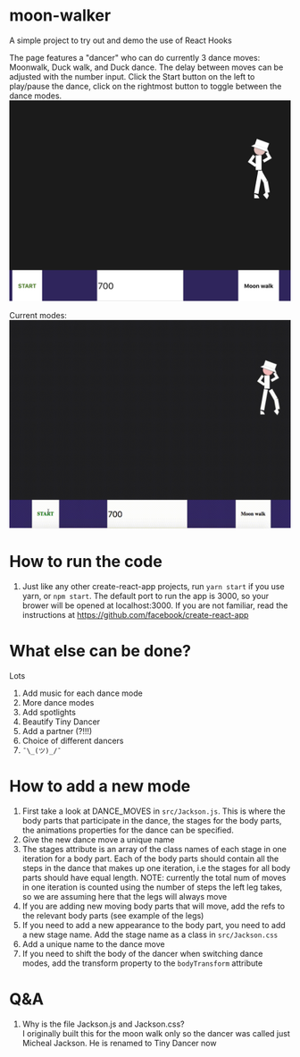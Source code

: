 # moon-walker
A simple project to try out and demo the use of React Hooks

The page features a "dancer" who can do currently 3 dance moves: Moonwalk, Duck walk, and Duck dance. The delay between moves can be adjusted with the number input. Click the Start button on the left to play/pause the dance, click on the rightmost button to toggle between the dance modes.
![Screenshot](https://github.com/SmokinClove/moon-walker/blob/master/%E7%94%BB%E5%83%8F%E3%81%AE%E8%B2%BC%E3%82%8A%E4%BB%98%E3%81%91%E5%85%88_%202019-5-23%2016-17.png)

Current modes:
![gif](https://github.com/SmokinClove/moon-walker/blob/master/dance.gif)

# How to run the code
1. Just like any other create-react-app projects, run `yarn start` if you use yarn, or `npm start`. The default port to run the app is 3000, so your brower will be opened at localhost:3000. If you are not familiar, read the instructions at https://github.com/facebook/create-react-app

# What else can be done?
Lots
1. Add music for each dance mode
2. More dance modes
3. Add spotlights
4. Beautify Tiny Dancer
5. Add a partner (?!!!)
6. Choice of different dancers
7. `¯\_(ツ)_/¯`

# How to add a new mode
1. First take a look at DANCE_MOVES in `src/Jackson.js`. This is where the body parts that participate in the dance, the stages for the body parts, the animations properties for the dance can be specified.
2. Give the new dance move a unique name
3. The stages attribute is an array of the class names of each stage in one iteration for a body part. Each of the body parts should contain all the steps in the dance that makes up one iteration, i.e the stages for all body parts should have equal length. NOTE: currently the total num of moves in one iteration is counted using the number of steps the left leg takes, so we are assuming here that the legs will always move 
4. If you are adding new moving body parts that will move, add the refs to the relevant body parts (see example of the legs)
5. If you need to add a new appearance to the body part, you need to add a new stage name. Add the stage name as a class in `src/Jackson.css`
6. Add a unique name to the dance move
7. If you need to shift the body of the dancer when switching dance modes, add the transform property to the `bodyTransform` 
attribute


# Q&A
1. Why is the file Jackson.js and Jackson.css?<br />
I originally built this for the moon walk only so the dancer was called just Micheal Jackson. He is renamed to Tiny Dancer now
